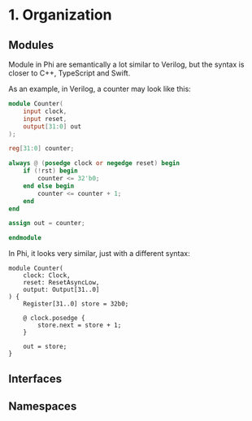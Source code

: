 # 1. Organization
## Modules
Module in Phi are semantically a lot similar to Verilog, but the syntax is closer to C++, TypeScript and Swift.

As an example, in Verilog, a counter may look like this:

```verilog
module Counter(
    input clock,
    input reset,
    output[31:0] out
);

reg[31:0] counter;

always @ (posedge clock or negedge reset) begin
    if (!rst) begin
        counter <= 32'b0;
    end else begin
        counter <= counter + 1;
    end
end

assign out = counter;

endmodule
```

In Phi, it looks very similar, just with a different syntax:

```phi
module Counter(
    clock: Clock,
    reset: ResetAsyncLow,
    output: Output[31..0]
) {
    Register[31..0] store = 32b0;

    @ clock.posedge {
        store.next = store + 1;
    }

    out = store;
}
```

## Interfaces

## Namespaces